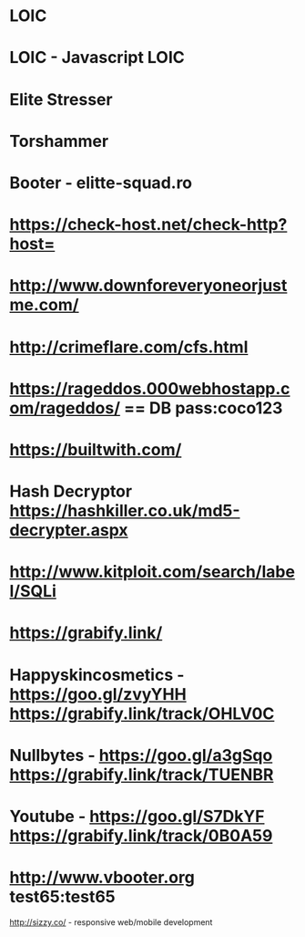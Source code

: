 LOIC
====

LOIC - Javascript LOIC
====
Elite Stresser
====
Torshammer
====
Booter - elitte-squad.ro
====
https://check-host.net/check-http?host= 
====
http://www.downforeveryoneorjustme.com/
====
http://crimeflare.com/cfs.html
====
https://rageddos.000webhostapp.com/rageddos/   == DB pass:coco123
====
https://builtwith.com/
====
Hash Decryptor
https://hashkiller.co.uk/md5-decrypter.aspx
====
http://www.kitploit.com/search/label/SQLi
====
https://grabify.link/
====
Happyskincosmetics - https://goo.gl/zvyYHH https://grabify.link/track/OHLV0C
====
Nullbytes - https://goo.gl/a3gSqo https://grabify.link/track/TUENBR
====
Youtube - https://goo.gl/S7DkYF 	https://grabify.link/track/0B0A59
====
http://www.vbooter.org test65:test65
====
http://sizzy.co/ - responsive web/mobile development
